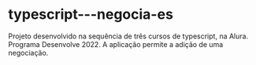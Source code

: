 # typescript---negocia-es
Projeto desenvolvido na sequência de três cursos de typescript, na Alura. Programa Desenvolve 2022. A aplicação permite a adição de uma negociação.
